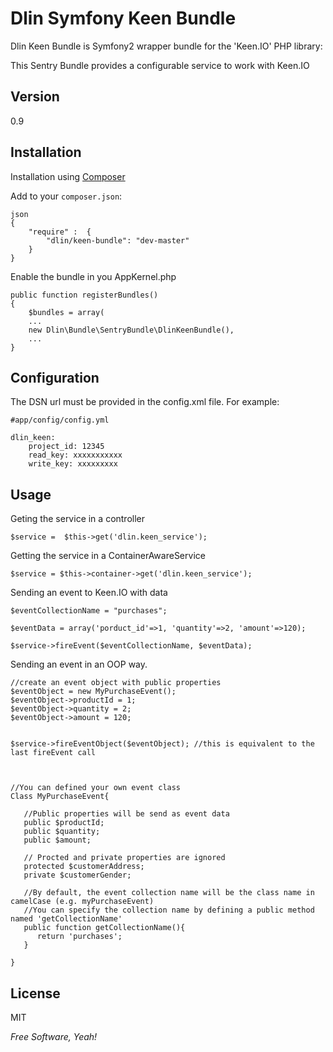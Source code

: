 Dlin Symfony Keen Bundle
=========

Dlin Keen Bundle is Symfony2 wrapper bundle for the 'Keen.IO' PHP library:


This Sentry Bundle provides a configurable service to work with Keen.IO



Version
--------------

0.9



Installation
--------------


Installation using [Composer](http://getcomposer.org/)

Add to your `composer.json`:


    json
    {
        "require" :  {
            "dlin/keen-bundle": "dev-master"
        }
    }


Enable the bundle in you AppKernel.php


    public function registerBundles()
    {
        $bundles = array(
        ...
        new Dlin\Bundle\SentryBundle\DlinKeenBundle(),
        ...
    }


Configuration
--------------

The DSN url must be provided in the config.xml file. For example:

    #app/config/config.yml

    dlin_keen:
        project_id: 12345
        read_key: xxxxxxxxxxx
        write_key: xxxxxxxxx


Usage
--------------

Geting the service in a controller

    $service =  $this->get('dlin.keen_service');

Getting the service in a ContainerAwareService

    $service = $this->container->get('dlin.keen_service');

Sending an event to Keen.IO with data

    $eventCollectionName = "purchases";

    $eventData = array('porduct_id'=>1, 'quantity'=>2, 'amount'=>120);

    $service->fireEvent($eventCollectionName, $eventData);


Sending an event in an OOP way.


    //create an event object with public properties
    $eventObject = new MyPurchaseEvent();
    $eventObject->productId = 1;
    $eventObject->quantity = 2;
    $eventObject->amount = 120;


    $service->fireEventObject($eventObject); //this is equivalent to the last fireEvent call



    //You can defined your own event class
    Class MyPurchaseEvent{

       //Public properties will be send as event data
       public $productId;
       public $quantity;
       public $amount;

       // Procted and private properties are ignored
       protected $customerAddress;
       private $customerGender;

       //By default, the event collection name will be the class name in camelCase (e.g. myPurchaseEvent)
       //You can specify the collection name by defining a public method named 'getCollectionName'
       public function getCollectionName(){
          return 'purchases';
       }

    }

 

License
-

MIT

*Free Software, Yeah!*


